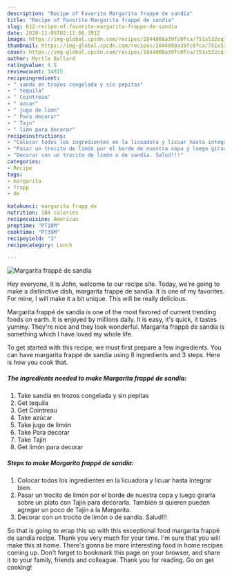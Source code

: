 ```yaml
---
description: "Recipe of Favorite Margarita frappé de sandía"
title: "Recipe of Favorite Margarita frappé de sandía"
slug: 612-recipe-of-favorite-margarita-frappe-de-sandia
date: 2020-11-05T02:11:06.391Z
image: https://img-global.cpcdn.com/recipes/2844008a39fc0fca/751x532cq70/margarita-frappe-de-sandia-foto-principal.jpg
thumbnail: https://img-global.cpcdn.com/recipes/2844008a39fc0fca/751x532cq70/margarita-frappe-de-sandia-foto-principal.jpg
cover: https://img-global.cpcdn.com/recipes/2844008a39fc0fca/751x532cq70/margarita-frappe-de-sandia-foto-principal.jpg
author: Myrtle Ballard
ratingvalue: 4.5
reviewcount: 14815
recipeingredient:
- " sanda en trozos congelada y sin pepitas"
- " tequila"
- " Cointreau"
- " azcar"
- " jugo de limn"
- " Para decorar"
- " Tajn"
- " limn para decorar"
recipeinstructions:
- "Colocar todos los ingredientes en la licuadora y licuar hasta integrar bien."
- "Pasar un trocito de limón por el borde de nuestra copa y luego girarla sobre un plato con Tajín para decorarla. También si quieren pueden agregar un poco de Tajín a la Margarita."
- "Decorar con un trocito de limón o de sandía. Salud!!!"
categories:
- Recipe
tags:
- margarita
- frapp
- de

katakunci: margarita frapp de 
nutrition: 184 calories
recipecuisine: American
preptime: "PT18M"
cooktime: "PT39M"
recipeyield: "3"
recipecategory: Lunch

---
```



![Margarita frappé de sandía](https://img-global.cpcdn.com/recipes/2844008a39fc0fca/751x532cq70/margarita-frappe-de-sandia-foto-principal.jpg)

Hey everyone, it is John, welcome to our recipe site. Today, we're going to make a distinctive dish, margarita frappé de sandía. It is one of my favorites. For mine, I will make it a bit unique. This will be really delicious.



Margarita frappé de sandía is one of the most favored of current trending foods on earth. It is enjoyed by millions daily. It is easy, it's quick, it tastes yummy. They're nice and they look wonderful. Margarita frappé de sandía is something which I have loved my whole life.


To get started with this recipe, we must first prepare a few ingredients. You can have margarita frappé de sandía using 8 ingredients and 3 steps. Here is how you cook that.

<!--inarticleads1-->

##### The ingredients needed to make Margarita frappé de sandía:

1. Take  sandía en trozos congelada y sin pepitas
1. Get  tequila
1. Get  Cointreau
1. Take  azúcar
1. Take  jugo de limón
1. Take  Para decorar
1. Take  Tajín
1. Get  limón para decorar




<!--inarticleads2-->

##### Steps to make Margarita frappé de sandía:

1. Colocar todos los ingredientes en la licuadora y licuar hasta integrar bien.
1. Pasar un trocito de limón por el borde de nuestra copa y luego girarla sobre un plato con Tajín para decorarla. También si quieren pueden agregar un poco de Tajín a la Margarita.
1. Decorar con un trocito de limón o de sandía. Salud!!!




So that is going to wrap this up with this exceptional food margarita frappé de sandía recipe. Thank you very much for your time. I'm sure that you will make this at home. There's gonna be more interesting food in home recipes coming up. Don't forget to bookmark this page on your browser, and share it to your family, friends and colleague. Thank you for reading. Go on get cooking!
